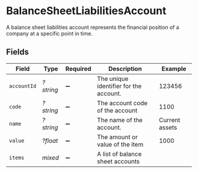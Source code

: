 # BalanceSheetLiabilitiesAccount

A balance sheet liabilities account represents the financial position of a company at a specific point in time.


## Fields

| Field                                  | Type                                   | Required                               | Description                            | Example                                |
| -------------------------------------- | -------------------------------------- | -------------------------------------- | -------------------------------------- | -------------------------------------- |
| `accountId`                            | *?string*                              | :heavy_minus_sign:                     | The unique identifier for the account. | 123456                                 |
| `code`                                 | *?string*                              | :heavy_minus_sign:                     | The account code of the account        | 1100                                   |
| `name`                                 | *?string*                              | :heavy_minus_sign:                     | The name of the account.               | Current assets                         |
| `value`                                | *?float*                               | :heavy_minus_sign:                     | The amount or value of the item        | 1000                                   |
| `items`                                | *mixed*                                | :heavy_minus_sign:                     | A list of balance sheet accounts       |                                        |